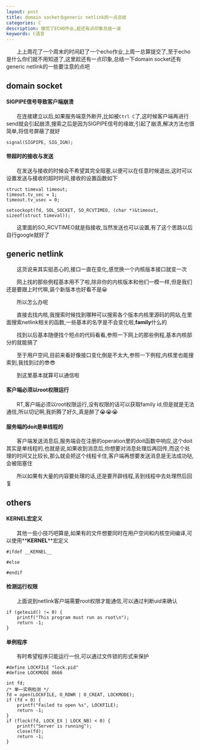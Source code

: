 ```yaml
---
layout: post
title: domain socket与generic netlink的一点总结
categories: C
description: 做完了ECHO作业,趁还有点印象总结一波
keywords: C语言
---
```


　　上上周花了一个周末的时间赶了一个echo作业,上周一总算提交了,至于echo是什么你们就不用知道了,这里趁还有一点印象,总结一下domain socket还有generic netlink的一些要注意的点吧

## domain socket

#### SIGPIPE信号导致客户端崩溃

　　在连接建立以后,如果服务端意外断开,比如被`Ctrl C`了,这时候客户端再进行send就会引起崩溃,搜索之后是因为SIGPIPE信号的缘故,引起了崩溃,解决方法也很简单,将信号屏蔽了就好

```
signal(SIGPIPE, SIG_IGN);
```

#### 带超时的接收与发送

　　在发送与接收的时候会不希望其完全阻塞,以便可以在任意时候退出,这时可以设置发送与接收的超时时间,接收的设置函数如下

```
struct timeval timeout;
timeout.tv_sec = 1;
timeout.tv_usec = 0;

setsockopt(fd, SOL_SOCKET, SO_RCVTIMEO, (char *)&timeout, sizeof(struct timeval));
```

　　这里面的SO_RCVTIMEO就是指接收,当然发送也可以设置,有了这个思路以后自行google就好了


## generic netlink

　　这货说来其实挺恶心的,接口一直在变化,感觉换一个内核版本接口就变一次

　　网上找的那些例程基本用不了啦,除非你的内核版本和他们一模一样,但是我们还是要跟上时代嘛,装个新版本也好看不是:grinning:

　　所以怎么办呢

　　直接去找内核,我搜索时候找到哪种可以搜索各个版本内核里源码的网站,在里面搜索netlink相关的函数,一些基本的名字是不会变化啦,**family**什么的

　　找到以后基本随便找个短点的代码看看,参照一下网上的那些例程,基本内核部分的就能搞了

　　至于用户空间,目前来看好像接口变化倒是不太大,参照一下例程,内核里也能搜索到,我找到过的:sunglasses::sunglasses:

　　到这里基本就算可以通信啦

#### 客户端必须以root权限运行

　　RT,客户端必须以root权限运行,没有权限的话可以获取family id,但是就是无法通信,所以切记啊,我折腾了好久,真是醉了:sob::sob::sob:

#### 服务端的doit是单线程的

　　客户端发送消息后,服务端会在注册的operation里的doit函数中响应,这个doit其实是单线程的,也就是说,如果收到消息后,你想要对消息处理后再回传,而这个处理的时间又比较长,那么就会把这个线程卡住,客户端再想要发送消息是无法成功哒,会被阻塞住

　　所以如果有大量的内容要处理的话,还是要开辟线程,丢到线程中去处理然后回复

## others

#### KERNEL宏定义

　　其他一些小技巧吧算是,如果有的文件想要同时在用户空间和内核空间编译,可以使用**__KERNEL__**宏定义

```
#ifdef __KERNEL__

#else

#endif
```

#### 检测运行权限

　　上面说到netlink客户端需要root权限才能通信,可以通过判断uid来确认

```
if (geteuid() != 0) {
    printf("This program must run as root\n");
    return -1;
}
```

#### 单例程序

　　有时希望程序只能运行一份,可以通过文件锁的形式来保护

```
#define LOCKFILE "lock.pid"
#define LOCKMODE 0666

int fd;
/* 单一实例检测 */
fd = open(LOCKFILE, O_RDWR | O_CREAT, LOCKMODE);
if (fd < 0) {
    printf("Failed to open %s", LOCKFILE);
    return -1;
}
if (flock(fd, LOCK_EX | LOCK_NB) < 0) {
    printf("Server is running");
    close(fd);
    return -1;
}
```
